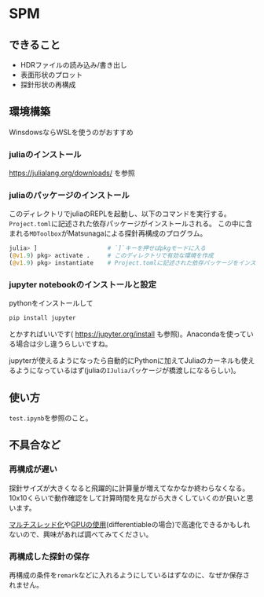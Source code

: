 # SPM

## できること

- HDRファイルの読み込み/書き出し
- 表面形状のプロット
- 探針形状の再構成

## 環境構築

WinsdowsならWSLを使うのがおすすめ

### juliaのインストール

https://julialang.org/downloads/ を参照

### juliaのパッケージのインストール

このディレクトリでjuliaのREPLを起動し、以下のコマンドを実行する。
`Project.toml`に記述された依存パッケージがインストールされる。
この中に含まれる`MDToolbox`がMatsunagaによる探針再構成のプログラム。

```julia
julia> ]                    # `]`キーを押せばpkgモードに入る
(@v1.9) pkg> activate .     # このディレクトリで有効な環境を作成
(@v1.9) pkg> instantiate    # Project.tomlに記述された依存パッケージをインストール
```

### jupyter notebookのインストールと設定

pythonをインストールして

```bash
pip install jupyter
```

とかすればいいです( https://jupyter.org/install も参照)。Anacondaを使っている場合は少し違うらしいですね。

jupyterが使えるようになったら自動的にPythonに加えてJuliaのカーネルも使えるようになっているはず(juliaの`IJulia`パッケージが橋渡しになるらしい)。

## 使い方

`test.ipynb`を参照のこと。

## 不具合など

### 再構成が遅い

探針サイズが大きくなると飛躍的に計算量が増えてなかなか終わらなくなる。
10x10くらいで動作確認をして計算時間を見ながら大きくしていくのが良いと思います。

[マルチスレッド化](https://docs.julialang.org/en/v1/manual/multi-threading/)や[GPUの使用](https://fluxml.ai/Flux.jl/stable/gpu/)(differentiableの場合)で高速化できるかもしれないので、興味があれば調べてみてください。

### 再構成した探針の保存

再構成の条件を`remark`などに入れるようにしているはずなのに、なぜか保存されません。